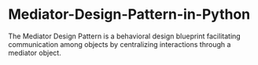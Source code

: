 # Mediator-Design-Pattern-in-Python
The Mediator Design Pattern is a behavioral design blueprint facilitating communication among objects by centralizing interactions through a mediator object.
